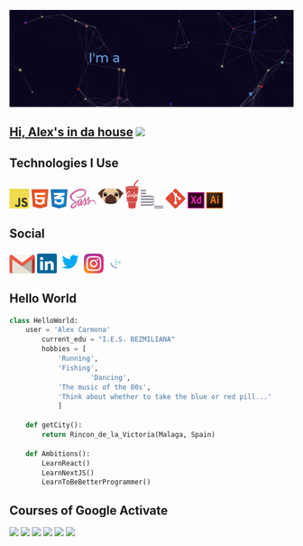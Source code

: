 ![alt text](https://github.com/alexcarmonadev/alexcarmonadev/blob/master/assets/images/1.gif)

## [Hi, Alex's in da house]() <img src="https://media.giphy.com/media/hvRJCLFzcasrR4ia7z/giphy.gif" width="25px">

## Technologies I Use

<img src = 'assets/images/javascript.svg' width='35' title='JavaScript' /> <img src = 'assets/images/html-1.svg' width='30' title='HTML5' /> <img src = 'assets/images/css-3.svg' width='30' title='CSS' /> <img src = 'assets/images/sass-1.svg' width='46' title='Sass' /> <img src = 'assets/images/pug.svg' width='45' title='Pug' /> <img src = 'assets/images/gulp.svg' width='23' title='Gulp' /> <img src = 'assets/images/bem.svg' width='40' title='Bem' /> <img src = 'assets/images/git-icon.svg' width='35' title='Git' /> <img src = 'assets/images/adobe-xd.svg' width='30' title='Adobe-Xd'  /> <img src = 'assets/images/adobe-illustrator-cc-2019.svg' width='30' title='Adobe-Illustrator' />

## Social

<a href='mailto:alexcarmonadev@gmail.com?'><img src = 'assets/images/gmail-icon-3.svg' width='45' title='Gmail' /></a> <a href='https://www.linkedin.com/in/alejandro-carmona-522339228/'><img src = 'assets/images/linkedin-icon-2.svg' width='35' title='LinkeIn' /></a> <a href='https://twitter.com/alexcarmonadev'><img src = 'assets/images/twitter.svg' width='40' title='Twitter'  /></a> <a href='https://www.instagram.com/alexcarmonadev'><img src = 'assets/images/instagram.svg' width='35' title='Instagram'  /></a> <a href='https://www.frontendmentor.io/profile/alexcarmonadev'><img src = 'assets/images/frontend-mentor.png' width='35' title='Frontend Mentor'  /></a>

## Hello World

```python
class HelloWorld:
	user = 'Alex Carmona'
		current_edu = "I.E.S. BEZMILIANA"
		hobbies = [
			'Running',
			'Fishing',
            		'Dancing',
			'The music of the 80s',
			'Think about whether to take the blue or red pill...'
			]

	def getCity():
		return Rincon_de_la_Victoria(Malaga, Spain)

	def Ambitions():
		LearnReact()
		LearnNextJS()
		LearnToBeBetterProgrammer()

```

## Courses of Google Activate

<a href='assets/cursos/Apps-Moviles.png'><img src = 'https://img.shields.io/badge/Google-Apps--Moviles-blue' /></a>
<a href='assets/cursos/Cloud-Computing.png'><img src = 'https://img.shields.io/badge/Google-Cloud--Computing-darkmagenta' /></a>
<a href='assets/cursos/Desarrollo-Web1.png'><img src = 'https://img.shields.io/badge/Google-Desarrollo--Web1-darkgreen' /></a>
<a href='assets/cursos/Desarrollo-Web2.png'><img src = 'https://img.shields.io/badge/Google-Desarrollo--Web2-darkgreen' /></a>
<a href='assets/cursos/E-Commerce.png'><img src = 'https://img.shields.io/badge/Google-E--Commerce-orange' /></a>
<a href='assets/cursos/Marketing-Digital.png'><img src = 'https://img.shields.io/badge/Google-Marketing--Digital-red' /></a>
